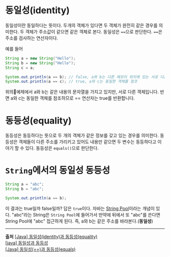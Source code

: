 # 동일성(identity)
동일성이란 동일하다는 뜻이다.
두개의 객체가 있다면 두 객체가 완전히 같은 경우를 의미한다.
두 객체가 주소값이 같으면 같은 객체로 본다.
동일성은 `==`으로 판단한다. `==`은 주소를 검사하는 연산자이다.

예를 들어
```java
String a = new String("Hello");
String b = new String("Hello");
String c = a;

System.out.println(a == b); // false, a와 b는 다른 메모리 위치에 있는 서로 다른 객체
System.out.println(a == c); // true, a와 c는 동일한 객체를 참조
```
위의예제에서 a와 b는 같은 내용의 문자열을 가지고 있지만, 서로 다른 객체입니다. 반면 a와 c는 동일한 객체를 참조하므로 == 연산자는 true를 반환합니다.


# 동등성(equality)
동등성은 동등하다는 뜻으로 두 개의 객체가 같은 정보를 갖고 있는 경우를 의미한다.
동등성은 객체들이 다른 주소를 가리키고 있어도 내용만 같으면 두 변수는 동등하다고 이야기 할 수 있다.
동등성은 `equals()`으로 판단한다.

# `String`에서의 동일성 동등성
```java
String a = "abc";
String b = "abc";

System.out.println(a == b);
```

이 결과는 true일까 false일까? 답은 `true`이다.
자바는 [String Pool](https://github.com/tkdgml822/Obsidian_Study/blob/main/%EC%9E%90%EB%B0%94/equals.md)이라는 개념이 있다. 
"abc"라는 String은 `String Pool`에 들어가서 만약에 뒤에서 또 "abc"를 쓴다면 String Pool에 "abc" 접근하게 된다.
즉, a와 b는 같은 주소를 바라본다.(**동일성**)

- - -
**출처**
[[Java] 동일성(identity)과 동등성(equality)](https://steady-coding.tistory.com/534)</br>
[[java] 동일성과 동등성](https://velog.io/@jifrozen/java-%EB%8F%99%EC%9D%BC%EC%84%B1%EA%B3%BC-%EB%8F%99%EB%93%B1%EC%84%B1)</br>
[[Java] 동일성(==)과 동등성(equals)](https://xxeol.tistory.com/15)</br>
